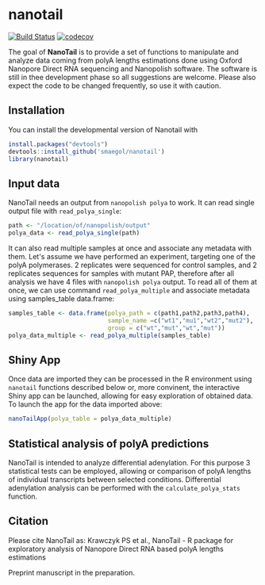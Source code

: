 # nanotail

<!-- badges: start -->
[![Build Status](https://travis-ci.org/smaegol/nanotail.svg?branch=master)](https://travis-ci.org/smaegol/nanotail)
[![codecov](https://codecov.io/gh/smaegol/nanotail/branch/master/graph/badge.svg)](https://codecov.io/gh/smaegol/nanotail)
<!-- badges: end -->

The goal of **NanoTail** is to provide a set of functions to manipulate and analyze data coming from polyA lengths estimations done using Oxford Nanopore Direct RNA sequencing and Nanopolish software. The software is still in thee development phase so all suggestions are welcome. Please also expect the code to be changed frequently, so use it with caution.

## Installation

You can install the developmental version of Nanotail with

``` r
install.packages("devtools")
devtools::install_github('smaegol/nanotail')
library(nanotail)
```

## Input data

NanoTail needs an output from `nanopolish polya` to work. It can read single output file with `read_polya_single`:

``` r
path <- "/location/of/nanopolish/output"
polya_data <- read_polya_single(path)
```

It can also read multiple samples at once and associate any metadata with them. 
Let's assume we have performed an experiment, targeting one of the polyA polymerases. 2 replicates were sequenced for control samples, and 2 replicates sequences for samples with mutant PAP, therefore after all analysis we have 4 files with `nanopolish polya` output. To read all of them at once, we can use command `read_polya_multiple` and associate metadata using samples_table data.frame:

``` r
samples_table <- data.frame(polya_path = c(path1,path2,path3,path4),
                            sample_name =c("wt1","mu1","wt2","mut2"),
                            group = c("wt","mut","wt","mut"))
polya_data_multiple <- read_polya_multiple(samples_table)
```

## Shiny App

Once data are imported they can be processed in the R environment using `nanotail` functions described below or, more convinent, the interactive Shiny app can be launched, allowing for easy exploration of obtained data. To launch the app for the data imported above:

``` r
nanoTailApp(polya_table = polya_data_multiple)

```

## Statistical analysis of polyA predictions

NanoTail is intended to analyze differential adenylation. For this purpose 3 statistical tests can be employed, allowing or comparison of polyA lengths of individual transcripts between selected conditions. Differential adenylation analysis can be performed with the `calculate_polya_stats` function.



## Citation

Please cite NanoTail as:
Krawczyk PS et al., NanoTail - R package for exploratory analysis of Nanopore Direct RNA based polyA lengths estimations

Preprint manuscript in the preparation.
